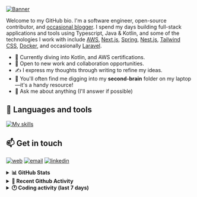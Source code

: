 [![Banner](https://raw.githubusercontent.com/wilfriedago/wilfriedago/main/assets/1.png)][website]

Welcome to my GitHub bio. I'm a software engineer, open-source contributor, and [occasional blogger][blog]. I spend my days building full-stack applications and tools using Typescript, Java & Kotlin, and some of the technologies I work with include [AWS](https://aws.amazon.com/fr/), [Next.js](https://nextjs.org/), [Spring](https://spring.io/), [Nest.js](https://nestjs.com/), [Tailwind CSS](https://github.com/tailwindlabs/tailwindcss), [Docker](https://www.docker.com/), and occasionally [Laravel](https://laravel.com/).

- 🔭 Currently diving into Kotlin, and AWS certifications.
- 👯 Open to new work and collaboration opportunities.
- ✍️ I express my thoughts through writing to refine my ideas.
- 🧠 You'll often find me digging into my **second-brain** folder on my laptop—it's a handy resource!
- 💬 Ask me about anything (I'll answer if possible)

## 🎨 Languages and tools

[![My skills](https://skillicons.dev/icons?i=typescript,python,kotlin,django,spring,fastapi,nodejs,nest,laravel,aws,java,redis,linux,docker,nginx,vscode,idea,js,git,github,md,html,css,tailwind&perline=15)](https://skillicons.dev)

## 📫 Get in touch
[![web](https://img.shields.io/badge/WEBSITE-12100E?logo=google-earth&color=282A36)][website]
[![email](https://img.shields.io/badge/MAIL-12100E?logo=mailgun&color=282A36)][mail]
[![linkedin](https://img.shields.io/badge/LINKEDIN-12100E?logo=linkedin&color=282A36)][linkedin]


<details>
  <summary><b>📊 GitHub Stats</b></summary>
	<br/>
	<p align="left">
		<img width="49.5%" src="https://github-readme-stats.vercel.app/api?username=wilfriedago&show_icons=true&count_private=true&title_color=10b981&icon_color=10b981&theme=react&hide_border=true&rank_icon=github" />
		<img width="49.5%" src="https://streak-stats.demolab.com/?user=wilfriedago&hide_border=true&theme=react&ring=10b981&fire=fff&currStreakNum=fff&sideLabels=10b981&currStreakLabel=10b981&sideNums=fff&exclude_days=Sun" />
	</p>
	<br>
</details>

<details>
  <summary><b>📅 Recent Github Activity</b></summary>
	<br>

<!--RECENT_ACTIVITY:last_update-->
Last Updated: Wednesday, June 12th, 2024, 4:15:05 AM
<!--RECENT_ACTIVITY:last_update_end-->

<!--RECENT_ACTIVITY:start-->
1. ⬆️ Pushed 91 commit(s) to [wilfriedago/keycloak](https://github.com/wilfriedago/keycloak)<br>
2. ⬆️ Pushed 2 commit(s) to [wilfriedago/vscode-symbols-icon-theme](https://github.com/wilfriedago/vscode-symbols-icon-theme)<br>
3. 🎉 Merged PR [#2](https://github.com/wilfriedago/vscode-symbols-icon-theme/pull/2) in [wilfriedago/vscode-symbols-icon-theme](https://github.com/wilfriedago/vscode-symbols-icon-theme)<br>
4. ⬆️ Pushed 1 commit(s) to [wilfriedago/vscode-symbols-icon-theme](https://github.com/wilfriedago/vscode-symbols-icon-theme)<br>
5. ⭐ Starred [pnpm/pnpm](https://github.com/pnpm/pnpm)<br>
<!--RECENT_ACTIVITY:end-->
</details>

<details>
  <summary><b>🕐 Coding activity (last 7 days)</b></summary>
	<br>

<!--START_SECTION:waka-->

```python
Total Time: 29 hrs 15 mins

YAML               5 hrs 25 mins   ████▒░░░░░░░░░░░░░░░░░░░░   17.60 %
Python             5 hrs 24 mins   ████▒░░░░░░░░░░░░░░░░░░░░   17.51 %
TypeScript         4 hrs 13 mins   ███▒░░░░░░░░░░░░░░░░░░░░░   13.69 %
Markdown           2 hrs 9 mins    █▓░░░░░░░░░░░░░░░░░░░░░░░   06.99 %
HTML               1 hr 46 mins    █▒░░░░░░░░░░░░░░░░░░░░░░░   05.75 %
Other              1 hr 35 mins    █▒░░░░░░░░░░░░░░░░░░░░░░░   05.15 %
```

<!--END_SECTION:waka-->
</details>

[website]: https://wilfriedago.dev
[linkedin]: https://linkedin.com/in/wilfriedago
[blog]: https://wilfriedago.dev/blog
[mail]: mailto:me@wilfriedago.dev
